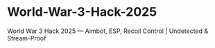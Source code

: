 # World-War-3-Hack-2025
World War 3 Hack 2025 — Aimbot, ESP, Recoil Control | Undetected &amp; Stream-Proof
